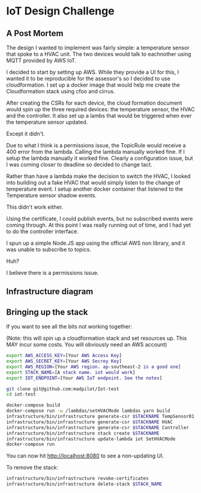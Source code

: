 # IoT Design Challenge
## A Post Mortem

The design I wanted to implement was fairly simple: a temperature sensor that spoke to a HVAC unit. The two devices would talk to eachnother using MQTT provided by AWS IoT.

I decided to start by setting up AWS. While they provide a UI for this, I wanted it to be reproducible for the assessor's so I decided to use cloudformation. I set up a docker image that would help me create the Cloudformation stack using cfoo and cirrus.

After creating the CSRs for each device, the cloud formation document would spin up the three required devices: the temperature sensor, the HVAC and the controller. It also set up a lambs that would be triggered when ever the temperature sensor updated.

Except it didn't.

Due to what I think is a permissions issue, the TopicRule would receive a 400 error from the lambda. Calling the lambda manually worked fine. If I setup the lambda manually it worked fine. Clearly a configuration issue, but I was coming closer to deadline so decided to change tact.

Rather than have a lambda make the decision to switch the HVAC, I looked into building out a fake HVAC that would simply listen to the change of temperature event. I setup another docker container that listened to the Temperature sensor shadow events.

This didn't work either.

Using the certificate, I could publish events, but no subscribed events were coming through. At this point I was really running out of time, and I had yet to do the controller interface.

I spun up a simple Node.JS app using the official AWS non library, and it was unable to subscribe to topics.

Huh?

I believe there is a permissions issue.

## Infrastructure diagram

## Bringing up the stack

If you want to see all the bits not working together:

(Note: this will spin up a cloudformation stack and set resources up. This MAY incur some costs. You will obviously need an AWS  account)

```bash
export AWS_ACCESS_KEY=[Your AWS Access Key]
export AWS_SECRET_KEY=[Your AWS Secrey Key]
export AWS_REGION=[Your AWS region. ap-southeast-2 is a good one]
export STACK_NAME=[A stack name. iot would work]
export IOT_ENDPOINT=[Your AWS IoT endpoint. See the notes]
```

```bash
git clone git@github.com:madpilot/Iot-test
cd iot-test
```

```bash
docker-compose build
docker-compose run -w /lambdas/setHVACMode lambdas yarn build
infrastructure/bin/infrastructure generate-csr $STACKNAME TempSensor01
infrastructure/bin/infrastructure generate-csr $STACKNAME HVAC
infrastructure/bin/infrastructure generate-csr $STACKNAME Controller
infrastructure/bin/infrastructure stack create $STACKNAME
infrastructure/bin/infrastructure update-lambda iot SetHVACMode
docker-compose run
```

You can now hit [http://localhost:8080](http://localhost:8080) to see a non-updating UI.

To remove the stack:

```bash
infrastructure/bin/infrastructure revoke-certificates
infrastructure/bin/infrastructure delete-stack $STACK_NAME
```
